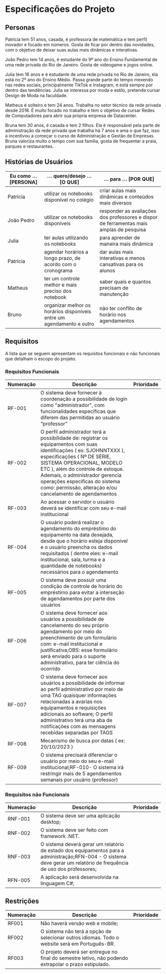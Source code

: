 # Especificações do Projeto

## Personas

Patrícia tem 51 anos, casada, é professora de matemática e tem perfil inovador e focado em números. Gosta de ficar por dentro das novidades, com  o objetivo de deixar suas aulas mais dinâmicas e interativas.

João Pedro tem 14 anos, é estudante do 9º ano do Ensino Fundamental de uma rede privada do Rio de Janeiro. Gosta de videogame e jogos online.

Julia tem 16 anos e é estudante de uma rede privada no Rio de Janeiro, ela está no 2º ano do Ensino Médio. Passa grande parte do tempo mexendo nas redes sociais, principalmente TikTok e Instagram,  e está sempre por dentro das tendências. Julia se interessa por moda e estilo, pretende cursar Design de Moda na faculdade.

Matheus é solteiro e tem 24 anos. Trabalha no setor técnico da rede privada desde 2018. É muito focado no trabalho e tem o objetivo de cursar Redes de Computadores para  abrir sua própria empresa de Datacenter.

Bruna tem 30 anos, é casada e tem 2 filhos. Ela é responsável pela parte de administração da rede privada que trabalha há 7 anos e ama o que faz, isso a incentivou a começar o curso de Administração e Gestão de Empresas. Bruna valoriza muito o tempo com sua família, gosta de frequentar a praia, parques e restaurantes.

## Histórias de Usuários

| **Eu como … [PERSONA]** | **… quero/desejo … [O QUE]** | **… para … [POR QUE]** |
|  --- | --- | --- |
| Patrícia | utilizar os notebooks disponível no colégio | criar aulas mais dinâmicas e conteúdos mais diversos |
| João Pedro | utilizar os notebooks disponíveis | responder as avaliações dos professores e dispor de ferramentas mais amplas de pesquisa |
| Julia | ter aulas utilizando os notebooks | para aprender de maneira mais dinâmica |
| Patrícia | agendar horários a longo prazo, de acordo com o cronograma | dar aulas mais interativas e menos cansativas para os alunos |
| Matheus | ter um controle melhor e mais preciso dos notebook | saber quais e quantos precisam de manutenção |
| Bruno | organizar melhor os horários disponíveis entre um agendamento e outro | não ter conflito de horário nos agendamentos |

## Requisitos

A lista que se seguem apresentam os requisitos funcionais e não funcionais que detalham o escopo do projeto.

### Requisitos Funcionais

| **Numeração** | **Descrição** | **Prioridade** |
|  --- | --- | --- |
| RF-001 | O sistema deve fornecer à coordenação a possibilidade de login como "administrador", com funcionalidades específicas que diferem das permitidas ao usuário “professor” |
| RF-002 | O perfil administrador terá a possibilidade de: registrar os equipamentos com suas identificações ( ex: SJOHNNTXXX ), especificações ( Nº DE SÉRIE, SISTEMA OPERACIONAL, MODELO ETC ), além do controle de estoque. Ademais, o administrador gerencia operações específicas do sistema como: permissão, alteração e/ou cancelamento de agendamentos |
| RF-003 | Ao acessar o servidor o usuário deverá se identificar com seu e-mail institucional |
| RF-004 | O usuário poderá realizar o agendamento do empréstimo do equipamento na data desejada, desde que o horário esteja disponível e o usuário preencha os dados requisitados ( dentre eles: e-mail institucional, sala, turma e a quantidade de notebooks) necessários para o agendamento |
| RF-005 | O sistema deve possuir uma condição de controle de horário do empréstimo para evitar a interseção de agendamentos por parte dos usuários |
| RF-006 | O sistema deve fornecer aos usuários a possibilidade de cancelamento do seu próprio agendamento por meio do preenchimento de um formulário com: e-mail institucional e justificativa;OBS: esse formulário será enviado para o suporte administrativo, para ter ciência do ocorrido |
| RF-007 | O sistema deve fornecer aos usuários a possibilidade de informar ao perfil administrativo por meio de uma TAG quaisquer informações relacionadas a avarias nos equipamentos e requisições adicionais ao software; O perfil administrativo terá uma aba de notificações com as mensagens recebidas separadas por TAGS |
| RF-008 | Mecanismo de busca por datas ( ex: 20/10/2023 ) |
| RF-009 | O sistema precisará diferenciar o usuário por meio do seu e-mail institucional;RF-010- O sistema irá restringir mais de 5 agendamentos semanais por usuário (professor) |  |

### Requisitos não Funcionais

| **Numeração** | **Descrição** | **Prioridade** |
|  --- | --- | --- |
| RNF-001 | O sistema deve ser uma aplicação desktop; | |
| RNF-002 | O sistema deve ser feito com framework .NET. |  |
| RNF-003 | O sistema deverá gerar um relatório de estado dos equipamentos para a administração;RFN-004 - O sistema deve gerar um relatório de frequência de uso dos professores; | |
| RFN-005 | A aplicação será desenvolvida na linguagem C#; |  |



## Restrições

| **Numeração** | **Descrição** | **Prioridade** |
|  --- | --- | --- |
| RF001 | Não haverá versão web e mobile; |  |  |
| RF002 | O sistema não terá a opção de selecionar outros idiomas. Todo o website será em Português-BR. | | |
| RF003 | O projeto deverá ser entregue no final do semestre letivo, não podendo extrapolar o prazo estipulado. | | |


